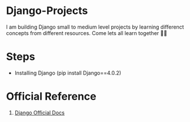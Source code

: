 # Django-Projects

I am building Django small to medium level projects by learning differenct concepts from different resources. Come lets all learn together 🎇🎆

# Steps

- Installing Django (pip install Django==4.0.2)

# Official Reference

1. [Django Official Docs](https://www.djangoproject.com/)
